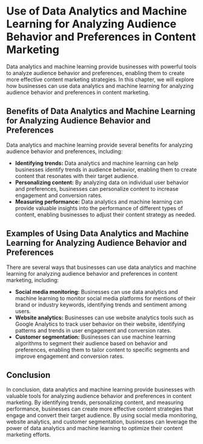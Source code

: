 Use of Data Analytics and Machine Learning for Analyzing Audience Behavior and Preferences in Content Marketing
==========================================================================================================================================================================

Data analytics and machine learning provide businesses with powerful tools to analyze audience behavior and preferences, enabling them to create more effective content marketing strategies. In this chapter, we will explore how businesses can use data analytics and machine learning for analyzing audience behavior and preferences in content marketing.

Benefits of Data Analytics and Machine Learning for Analyzing Audience Behavior and Preferences
-----------------------------------------------------------------------------------------------

Data analytics and machine learning provide several benefits for analyzing audience behavior and preferences, including:

* **Identifying trends:** Data analytics and machine learning can help businesses identify trends in audience behavior, enabling them to create content that resonates with their target audience.
* **Personalizing content:** By analyzing data on individual user behavior and preferences, businesses can personalize content to increase engagement and conversion rates.
* **Measuring performance:** Data analytics and machine learning can provide valuable insights into the performance of different types of content, enabling businesses to adjust their content strategy as needed.

Examples of Using Data Analytics and Machine Learning for Analyzing Audience Behavior and Preferences
-----------------------------------------------------------------------------------------------------

There are several ways that businesses can use data analytics and machine learning for analyzing audience behavior and preferences in content marketing, including:

* **Social media monitoring:** Businesses can use data analytics and machine learning to monitor social media platforms for mentions of their brand or industry keywords, identifying trends and sentiment among users.
* **Website analytics:** Businesses can use website analytics tools such as Google Analytics to track user behavior on their website, identifying patterns and trends in user engagement and conversion rates.
* **Customer segmentation:** Businesses can use machine learning algorithms to segment their audience based on behavior and preferences, enabling them to tailor content to specific segments and improve engagement and conversion rates.

Conclusion
----------

In conclusion, data analytics and machine learning provide businesses with valuable tools for analyzing audience behavior and preferences in content marketing. By identifying trends, personalizing content, and measuring performance, businesses can create more effective content strategies that engage and convert their target audience. By using social media monitoring, website analytics, and customer segmentation, businesses can leverage the power of data analytics and machine learning to optimize their content marketing efforts.
